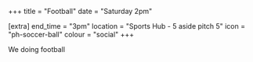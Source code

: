 +++
title = "Football"
date = "Saturday 2pm"

[extra]
end_time = "3pm"
location = "Sports Hub - 5 aside pitch 5"
icon = "ph-soccer-ball"
colour = "social"
+++

We doing football
